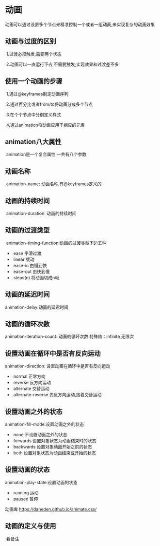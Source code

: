 # 动画

​	动画可以通过设置多个节点来精准控制一个或者一组动画,来实现复杂的动画效果

## 动画与过度的区别

​	1.过渡必须触发,需要两个状态

​	2.动画可以一直运行下去,不需要触发;实现效果和过渡差不多

## 使用一个动画的步骤

​	1.通过@keyframes制定动画序列

​	2.通过百分比或者from/to将动画分成多个节点

​	3.在个个节点中分别定义样式

​	4.通过animation将动画应用于相应的元素

## animation八大属性

​	animation是一个复合属性,一共有八个参数

##   动画名称

​	animation-name:  动画名称,有@keyframes定义的

## 动画的持续时间

​	animation-duration:  动画的持续时间

## 动画的过渡类型

​	animation-timing-function:动画的过渡类型下边五种

- ​		ease   平滑过渡
- ​		linear   缓动
- ​		ease-in    由慢到快
- ​		ease-out   由快到慢
- ​		steps(n)    将动画切成n帧

## 动画的延迟时间

animation-delay:动画的延迟时间

## 动画的循环次数

animation-iteration-count:  动画的循环次数   特殊值：infinite   无限次

## 设置动画在循环中是否有反向运动

animation-direction:  设置动画在循环中是否有反向运动

- ​		normal   正常方向
- ​		reverse   反方向运动
- ​		alternate     交替运动
- ​		alternate-reverse    先反方向运动,接着交替运动

## 设置动画之外的状态

animation-fill-mode:设置动画之外的状态

- ​		none   不设置动画之外的状态
- ​		forwards    设置对象状态为动画结束时的状态
- ​		backwards    设置对象动画开始之前的状态
- ​		both   设置对象状态为动画结束或开始的状态

## 设置动画的状态

animation-play-state:设置动画的状态

- ​			running    运动
- ​			paused   暂停

动画库  https://daneden.github.io/animate.css/

## 动画的定义与使用  

​    看备注